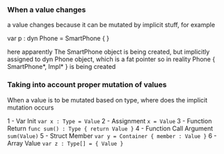 ### When a value changes

a value changes because it can be mutated by implicit stuff, for example

var p : dyn Phone = SmartPhone { }

here apparently The SmartPhone object is being created, but implicitly assigned to dyn Phone object, which is a fat pointer
so in reality Phone { SmartPhone*, Impl* } is being created

### Taking into account proper mutation of values

When a value is to be mutated based on type, where does the implicit mutation occurs

1 - Var Init `var x : Type = Value`
2 - Assignment  `x = Value`
3 - Function Return `func sum() : Type { return Value }`
4 - Function Call Argument `sum(Value)`
5 - Struct Member `var y = Container { member : Value }`
6 - Array Value `var z : Type[] = { Value }`
